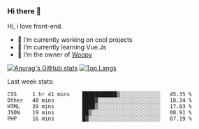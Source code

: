 ### Hi there 👋

<!--
**Alexis-Elaxis/Alexis-Elaxis** is a ✨ _special_ ✨ repository because its `README.md` (this file) appears on your GitHub profile.-->

Hi, i love front-end.

- 🔭 I’m currently working on cool projects
- 🌱 I’m currently learning Vue.Js
- 👯 I’m the owner of [Woopy](https://github.com/Alexis-Elaxis/Woopy)
<!-- - 🤔 I’m looking for help with ...
- 💬 Ask me about ...
- 📫 How to reach me: ...
- 😄 Pronouns: ...
- ⚡ Fun fact: I have a Youtube Channel (AlexSki)-->

[![Anurag's GitHub stats](https://github-readme-stats.vercel.app/api?username=Alexis-Elaxis&theme=tokyonight&count_private=true&show_icons=true)](https://github.com/anuraghazra/github-readme-stats)
[![Top Langs](https://github-readme-stats.vercel.app/api/top-langs/?username=Alexis-Elaxis&layout=compact&theme=tokyonight&count_private=true&show_icons=true)](https://github.com/anuraghazra/github-readme-stats)

Last week stats:
<!--START_SECTION:waka-->

```text
CSS     1 hr 41 mins    ███████████▒░░░░░░░░░░░░░   45.35 %
Other   40 mins         ████▓░░░░░░░░░░░░░░░░░░░░   18.34 %
HTML    39 mins         ████▒░░░░░░░░░░░░░░░░░░░░   17.83 %
JSON    19 mins         ██▒░░░░░░░░░░░░░░░░░░░░░░   08.91 %
PHP     16 mins         █▓░░░░░░░░░░░░░░░░░░░░░░░   07.19 %
```

<!--END_SECTION:waka-->
